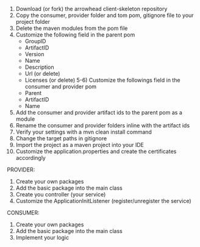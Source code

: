 1) Download (or fork) the arrowhead client-skeleton repository
2) Copy the consumer, provider folder and tom pom, gitignore file to your project folder
3) Delete the maven modules from the pom file
4) Customize the following field in the parent pom
	- GroupID
	- ArtifactID
	- Version
	- Name
	- Description
	- Url (or delete)
	- Licenses (or delete)
5-6) Customize the followings field in the consumer and provider pom
	- Parent
	- ArtifactID
	- Name
7) Add the consumer and provider artifact ids to the parent pom as a module
8) Rename the consumer and provider folders inline with the artifact ids
9) Verify your settings with a mvn clean install command
10) Change the target paths in gitignore
11) Import the project as a maven project into your IDE
12) Customize the application.properties and create the certificates accordingly

PROVIDER:

1) Create your own packages
2) Add the basic package into the main class
4) Create you controller (your service)
3) Customize the ApplicationInitListener (register/unregister the service)

CONSUMER:

1) Create your own packages
2) Add the basic package into the main class
3) Implement your logic